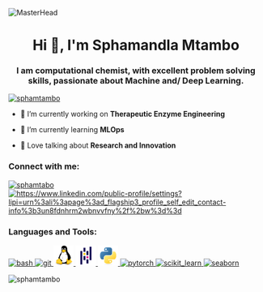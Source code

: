 ![MasterHead](https://www.liverpool.ac.uk/media/livacuk/computationalbiologyfacility/homepage-banner-2.jpg)

<h1 align="center">Hi 👋, I'm Sphamandla Mtambo</h1>
<h3 align="center">I am computational chemist, with excellent problem solving skills, passionate about Machine and/ Deep Learning.</h3>

<p align="left"> <a href="https://twitter.com/sphamtambo" target="blank"><img src="https://img.shields.io/twitter/follow/sphamtambo?logo=twitter&style=for-the-badge" alt="sphamtambo" /></a> </p>

- 🔭 I’m currently working on **Therapeutic Enzyme Engineering**

- 🌱 I’m currently learning **MLOps**

- 💬 Love talking about **Research and Innovation**

<h3 align="left">Connect with me:</h3>
<p align="left">
<a href="https://twitter.com/sphamtambo" target="blank"><img align="center" src="https://raw.githubusercontent.com/rahuldkjain/github-profile-readme-generator/master/src/images/icons/Social/twitter.svg" alt="sphamtabo" height="30" width="40" /></a>
<a href="https://www.linkedin.com/in/sphamandla-mtambo-a2b897a6/" target="blank"><img align="center" src="https://raw.githubusercontent.com/rahuldkjain/github-profile-readme-generator/master/src/images/icons/Social/linked-in-alt.svg" alt="https://www.linkedin.com/public-profile/settings?lipi=urn%3ali%3apage%3ad_flagship3_profile_self_edit_contact-info%3b3un8fdnhrm2wbnvvfny%2f%2bw%3d%3d" height="30" width="40" /></a>
</p>

<h3 align="left">Languages and Tools:</h3>
<p align="left"> <a href="https://www.gnu.org/software/bash/" target="_blank" rel="noreferrer"> <img src="https://www.vectorlogo.zone/logos/gnu_bash/gnu_bash-icon.svg" alt="bash" width="40" height="40"/> </a> <a href="https://git-scm.com/" target="_blank" rel="noreferrer"> <img src="https://www.vectorlogo.zone/logos/git-scm/git-scm-icon.svg" alt="git" width="40" height="40"/> </a> <a href="https://www.linux.org/" target="_blank" rel="noreferrer"> <img src="https://raw.githubusercontent.com/devicons/devicon/master/icons/linux/linux-original.svg" alt="linux" width="40" height="40"/> </a> <a href="https://pandas.pydata.org/" target="_blank" rel="noreferrer"> <img src="https://raw.githubusercontent.com/devicons/devicon/2ae2a900d2f041da66e950e4d48052658d850630/icons/pandas/pandas-original.svg" alt="pandas" width="40" height="40"/> </a> <a href="https://www.python.org" target="_blank" rel="noreferrer"> <img src="https://raw.githubusercontent.com/devicons/devicon/master/icons/python/python-original.svg" alt="python" width="40" height="40"/> </a> <a href="https://pytorch.org/" target="_blank" rel="noreferrer"> <img src="https://www.vectorlogo.zone/logos/pytorch/pytorch-icon.svg" alt="pytorch" width="40" height="40"/> </a> <a href="https://scikit-learn.org/" target="_blank" rel="noreferrer"> <img src="https://upload.wikimedia.org/wikipedia/commons/0/05/Scikit_learn_logo_small.svg" alt="scikit_learn" width="40" height="40"/> </a> <a href="https://seaborn.pydata.org/" target="_blank" rel="noreferrer"> <img src="https://seaborn.pydata.org/_images/logo-mark-lightbg.svg" alt="seaborn" width="40" height="40"/> </a> </p>

<p><img align="center" src="https://github-readme-stats.vercel.app/api/top-langs?username=sphamtambo&show_icons=true&locale=en&layout=compact" alt="sphamtambo" /></p>


